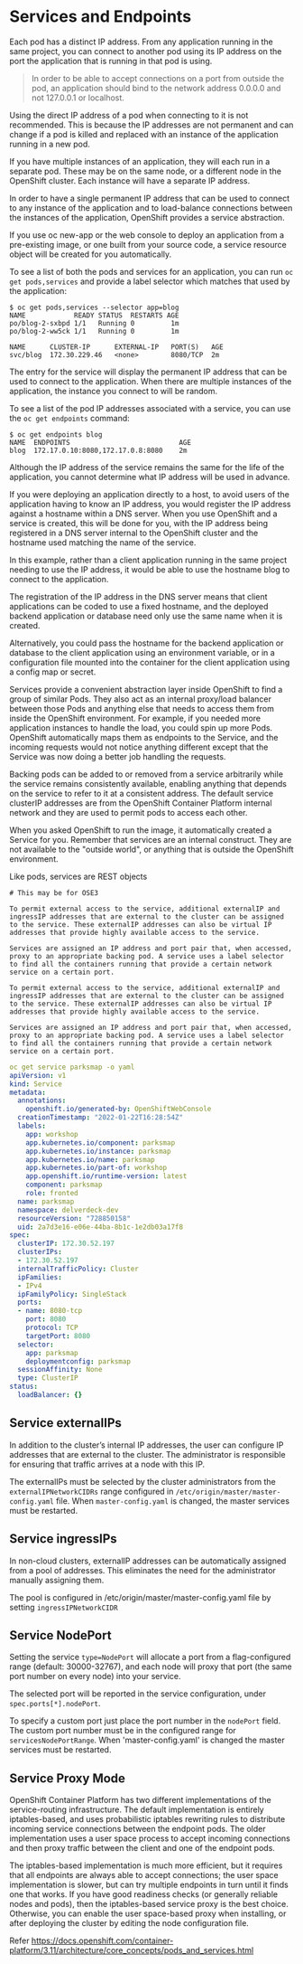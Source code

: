 # Services and Endpoints

Each pod has a distinct IP address. From any application running in the same project, you can connect to another pod using its IP address on the port the application that is running in that pod is using.

> In order to be able to accept connections on a port from outside the pod, an application should bind to the network address 0.0.0.0 and not 127.0.0.1 or localhost.

Using the direct IP address of a pod when connecting to it is not recommended. This is because the IP addresses are not permanent and can change if a pod is killed and replaced with an instance of the application running in a new pod.

If you have multiple instances of an application, they will each run in a separate pod. These may be on the same node, or a different node in the OpenShift cluster. Each instance will have a separate IP address.

In order to have a single permanent IP address that can be used to connect to any instance of the application and to load-balance connections between the instances of the application, OpenShift provides a service abstraction. 

If you use oc new-app or the web console to deploy an application from a pre-existing image, or one built from your source code, a service resource object will be created for you automatically.

To see a list of both the pods and services for an application, you can run `oc get pods,services` and provide a label selector which matches that used by the application:

```
$ oc get pods,services --selector app=blog
NAME            READY STATUS  RESTARTS AGE
po/blog-2-sxbpd 1/1   Running 0         1m
po/blog-2-ww5ck 1/1   Running 0         1m

NAME      CLUSTER-IP      EXTERNAL-IP   PORT(S)   AGE
svc/blog  172.30.229.46   <none>        8080/TCP  2m
```

The entry for the service will display the permanent IP address that can be used to connect to the application. When there are multiple instances of the application, the
instance you connect to will be random.

To see a list of the pod IP addresses associated with a service, you can use the `oc get endpoints` command:
```
$ oc get endpoints blog
NAME  ENDPOINTS                           AGE
blog  172.17.0.10:8080,172.17.0.8:8080    2m
```

Although the IP address of the service remains the same for the life of the application, you cannot determine what IP address will be used in advance.

If you were deploying an application directly to a host, to avoid users of the application having to know an IP address, you would register the IP address against a hostname within a DNS server. When you use OpenShift and a service is created, this will be done for you, with the IP address being registered in a DNS server internal to the OpenShift cluster and the hostname used matching the name of the service.

In this example, rather than a client application running in the same project needing to use the IP address, it would be able to use the hostname blog to connect to the application.

The registration of the IP address in the DNS server means that client applications can be coded to use a fixed hostname, and the deployed backend application or database need only use the same name when it is created.

Alternatively, you could pass the hostname for the backend application or database to the client application using an environment variable, or in a configuration file mounted into the container for the client application using a config map or secret.



Services provide a convenient abstraction layer inside OpenShift to find a group of similar Pods. They also act as an internal proxy/load balancer between those Pods and anything else that needs to access them from inside the OpenShift environment. For example, if you needed more application  instances to handle the load, you could spin up more Pods. OpenShift automatically maps them as endpoints to the Service, and the incoming requests would not notice anything different except that the Service was now doing a better job handling the requests.

Backing pods can be added to or removed from a service arbitrarily while the service remains consistently available, enabling anything that depends on the service to refer to it at a consistent address. The default service clusterIP addresses are from the OpenShift Container Platform internal network and they are used to permit pods to access each other.

When you asked OpenShift to run the image, it automatically created a Service for you. Remember that services are an internal construct. They are not available to the "outside world", or anything that is outside the OpenShift environment.

Like pods, services are REST objects

```
# This may be for OSE3

To permit external access to the service, additional externalIP and ingressIP addresses that are external to the cluster can be assigned to the service. These externalIP addresses can also be virtual IP addresses that provide highly available access to the service.

Services are assigned an IP address and port pair that, when accessed, proxy to an appropriate backing pod. A service uses a label selector to find all the containers running that provide a certain network service on a certain port.

To permit external access to the service, additional externalIP and ingressIP addresses that are external to the cluster can be assigned to the service. These externalIP addresses can also be virtual IP addresses that provide highly available access to the service.

Services are assigned an IP address and port pair that, when accessed, proxy to an appropriate backing pod. A service uses a label selector to find all the containers running that provide a certain network service on a certain port.
```



```yaml
oc get service parksmap -o yaml
apiVersion: v1
kind: Service
metadata:
  annotations:
    openshift.io/generated-by: OpenShiftWebConsole
  creationTimestamp: "2022-01-22T16:28:54Z"
  labels:
    app: workshop
    app.kubernetes.io/component: parksmap
    app.kubernetes.io/instance: parksmap
    app.kubernetes.io/name: parksmap
    app.kubernetes.io/part-of: workshop
    app.openshift.io/runtime-version: latest
    component: parksmap
    role: fronted
  name: parksmap
  namespace: delverdeck-dev
  resourceVersion: "728850158"
  uid: 2a7d3e16-e06e-44ba-8b1c-1e2db03a17f8
spec:
  clusterIP: 172.30.52.197
  clusterIPs:
  - 172.30.52.197
  internalTrafficPolicy: Cluster
  ipFamilies:
  - IPv4
  ipFamilyPolicy: SingleStack
  ports:
  - name: 8080-tcp
    port: 8080
    protocol: TCP
    targetPort: 8080
  selector:
    app: parksmap
    deploymentconfig: parksmap
  sessionAffinity: None
  type: ClusterIP
status:
  loadBalancer: {}
```

## Service externalIPs
In addition to the cluster’s internal IP addresses, the user can configure IP addresses that are external to the cluster. The administrator is responsible for ensuring that traffic arrives at a node with this IP.

The externalIPs must be selected by the cluster administrators from the `externalIPNetworkCIDRs` range configured in `/etc/origin/master/master-config.yaml` file. When `master-config.yaml` is changed, the master services must be restarted.


## Service ingressIPs
In non-cloud clusters, externalIP addresses can be automatically assigned from a pool of addresses. This eliminates the need for the administrator manually assigning them.

The pool is configured in /etc/origin/master/master-config.yaml file by setting `ingressIPNetworkCIDR`


## Service NodePort
Setting the service `type=NodePort` will allocate a port from a flag-configured range (default: 30000-32767), and each node will proxy that port (the same port number on every node) into your service.

The selected port will be reported in the service configuration, under `spec.ports[*].nodePort`.

To specify a custom port just place the port number in the `nodePort` field. The custom port number must be in the configured range for `servicesNodePortRange`. When 'master-config.yaml' is changed the master services must be restarted.

## Service Proxy Mode
OpenShift Container Platform has two different implementations of the service-routing infrastructure. The default implementation is entirely iptables-based, and uses probabilistic iptables rewriting rules to distribute incoming service connections between the endpoint pods. The older implementation uses a user space process to accept incoming connections and then proxy traffic between the client and one of the endpoint pods.

The iptables-based implementation is much more efficient, but it requires that all endpoints are always able to accept connections; the user space implementation is slower, but can try multiple endpoints in turn until it finds one that works. If you have good readiness checks (or generally reliable nodes and pods), then the iptables-based service proxy is the best choice. Otherwise, you can enable the user space-based proxy when installing, or after deploying the cluster by editing the node configuration file.


Refer https://docs.openshift.com/container-platform/3.11/architecture/core_concepts/pods_and_services.html